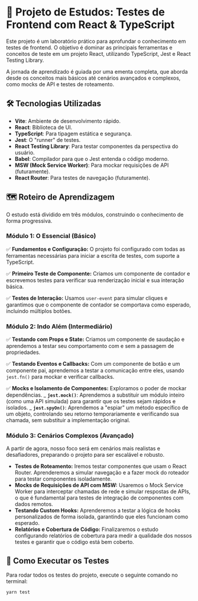 # 🚀 Projeto de Estudos: Testes de Frontend com React & TypeScript

Este projeto é um laboratório prático para aprofundar o conhecimento em testes de frontend. O objetivo é dominar as principais ferramentas e conceitos de teste em um projeto React, utilizando TypeScript, Jest e React Testing Library.

A jornada de aprendizado é guiada por uma ementa completa, que aborda desde os conceitos mais básicos até cenários avançados e complexos, como mocks de API e testes de roteamento.

## 🛠️ Tecnologias Utilizadas

- **Vite**: Ambiente de desenvolvimento rápido.
- **React**: Biblioteca de UI.
- **TypeScript**: Para tipagem estática e segurança.
- **Jest**: O "runner" de testes.
- **React Testing Library**: Para testar componentes da perspectiva do usuário.
- **Babel**: Compilador para que o Jest entenda o código moderno.
- **MSW (Mock Service Worker)**: Para mockar requisições de API (futuramente).
- **React Router**: Para testes de navegação (futuramente).

## 🗺️ Roteiro de Aprendizagem

O estudo está dividido em três módulos, construindo o conhecimento de forma progressiva.

### **Módulo 1: O Essencial (Básico)**

✅ **Fundamentos e Configuração:** O projeto foi configurado com todas as ferramentas necessárias para iniciar a escrita de testes, com suporte a TypeScript.

✅ **Primeiro Teste de Componente:** Criamos um componente de contador e escrevemos testes para verificar sua renderização inicial e sua interação básica.

✅ **Testes de Interação:** Usamos `user-event` para simular cliques e garantimos que o componente de contador se comportava como esperado, incluindo múltiplos botões.

### **Módulo 2: Indo Além (Intermediário)**

✅ **Testando com Props e State:** Criamos um componente de saudação e aprendemos a testar seu comportamento com e sem a passagem de propriedades.

✅ **Testando Eventos e Callbacks:** Com um componente de botão e um componente pai, aprendemos a testar a comunicação entre eles, usando `jest.fn()` para mockar e verificar callbacks.

✅ **Mocks e Isolamento de Componentes:** Exploramos o poder de mockar dependências.
_ **`jest.mock()`**: Aprendemos a substituir um módulo inteiro (como uma API simulada) para garantir que os testes sejam rápidos e isolados.
_ **`jest.spyOn()`**: Aprendemos a "espiar" um método específico de um objeto, controlando seu retorno temporariamente e verificando sua chamada, sem substituir a implementação original.

### **Módulo 3: Cenários Complexos (Avançado)**

A partir de agora, nosso foco será em cenários mais realistas e desafiadores, preparando o projeto para ser escalável e robusto.

- **Testes de Roteamento:** Iremos testar componentes que usam o React Router. Aprenderemos a simular navegação e a fazer mock do roteador para testar componentes isoladamente.
- **Mocks de Requisições de API com MSW:** Usaremos o Mock Service Worker para interceptar chamadas de rede e simular respostas de APIs, o que é fundamental para testes de integração de componentes com dados remotos.
- **Testando Custom Hooks:** Aprenderemos a testar a lógica de hooks personalizados de forma isolada, garantindo que eles funcionam como esperado.
- **Relatórios e Cobertura de Código:** Finalizaremos o estudo configurando relatórios de cobertura para medir a qualidade dos nossos testes e garantir que o código está bem coberto.

## 🚀 Como Executar os Testes

Para rodar todos os testes do projeto, execute o seguinte comando no terminal:

```bash
yarn test
```
